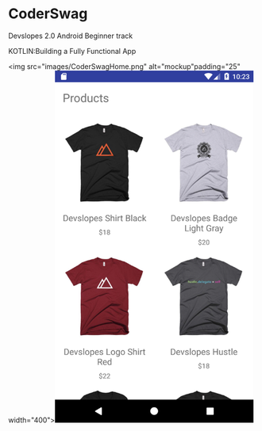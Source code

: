 # CoderSwag

Devslopes 2.0 Android Beginner track

KOTLIN:Building a Fully Functional App

<img src="images/CoderSwagHome.png" alt="mockup"padding="25" width="400"><img src="images/Screenshot_1503509016.png" alt="mockup" width="400">
